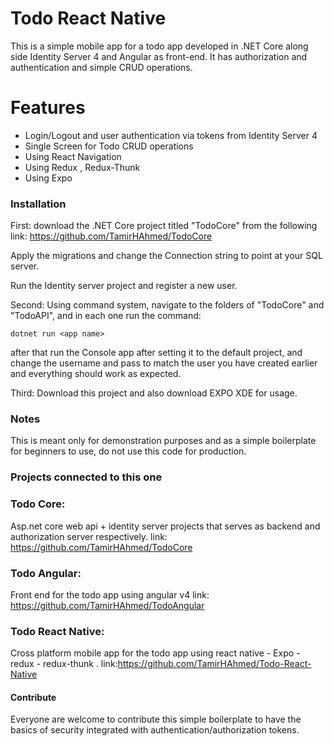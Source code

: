 # Todo React Native

This is a simple mobile app for a todo app developed in .NET Core along side Identity Server 4 and Angular as front-end. It has authorization and authentication and simple CRUD operations.


# Features

  - Login/Logout and user authentication via tokens from Identity Server 4
  - Single Screen for Todo CRUD operations
  - Using React Navigation
  - Using Redux , Redux-Thunk
  - Using Expo

### Installation

First: download the .NET Core project titled "TodoCore" from the following 
link: https://github.com/TamirHAhmed/TodoCore

Apply the migrations and change the Connection string to point at your SQL server.

Run the Identity server project and register a new user.

Second: Using command system, navigate to the folders of "TodoCore" and "TodoAPI", and in each one run the command:
```
dotnet run <app name>
```
after that run the Console app after setting it to the default project, and change the username and pass to match the user you have created earlier and everything should work as expected.

Third:
Download this project and also download EXPO XDE for usage.


### Notes

This is meant only for demonstration purposes and as a simple boilerplate for beginners to use, do not use this code for production.

### Projects connected to this one

### Todo Core:
Asp.net core web api + identity server projects that serves as backend and authorization server respectively.
link: https://github.com/TamirHAhmed/TodoCore

### Todo Angular:
Front end for the todo app using angular v4
link: https://github.com/TamirHAhmed/TodoAngular

### Todo React Native:
Cross platform mobile app for the todo app using react native - Expo - redux - redux-thunk .
link:https://github.com/TamirHAhmed/Todo-React-Native



#### Contribute

Everyone are welcome to contribute this simple boilerplate to have the basics of security integrated with authentication/authorization tokens.
